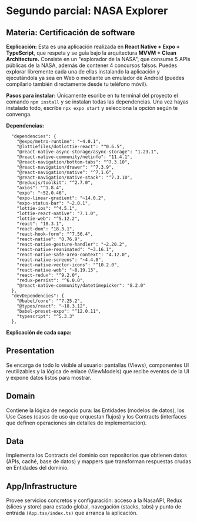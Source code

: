 # Segundo parcial: NASA Explorer
## Materia: Certificación de software

**Explicación:** Esta es una aplicación realizada en **React Native + Expo + TypeScript**, que respeta y se guía bajo la arquitectura **MVVM + Clean Architecture.** Consiste en un "explorador de la NASA", que consume 5 APIs públicas de la NASA, además de contener 4 concursos falsos. Puedes explorar libremente cada una de ellas instalando la aplicación y ejecutándola ya sea en Web o mediante un emulador de Android (puedes compilarlo también directamente desde tu teléfono móvil).

**Pasos para instalar:** Únicamente escribe en tu terminal del proyecto el comando ```npm install``` y se instalan todas las dependencias. Una vez hayas instalado todo, escribe ```npx expo start``` y selecciona la opción según te convenga.

**Dependencias:**
```
  "dependencies": {
    "@expo/metro-runtime": "~4.0.1",
    "@lottiefiles/dotlottie-react": "^0.6.5",
    "@react-native-async-storage/async-storage": "1.23.1",
    "@react-native-community/netinfo": "11.4.1",
    "@react-navigation/bottom-tabs": "^7.3.10",
    "@react-navigation/drawer": "^7.3.9",
    "@react-navigation/native": "^7.1.6",
    "@react-navigation/native-stack": "^7.3.10",
    "@reduxjs/toolkit": "^2.7.0",
    "axios": "^1.8.4",
    "expo": "~52.0.46",
    "expo-linear-gradient": "~14.0.2",
    "expo-status-bar": "~2.0.1",
    "lottie-ios": "^4.5.1",
    "lottie-react-native": "7.1.0",
    "lottie-web": "^5.12.2",
    "react": "18.3.1",
    "react-dom": "18.3.1",
    "react-hook-form": "^7.56.4",
    "react-native": "0.76.9",
    "react-native-gesture-handler": "~2.20.2",
    "react-native-reanimated": "~3.16.1",
    "react-native-safe-area-context": "4.12.0",
    "react-native-screens": "~4.4.0",
    "react-native-vector-icons": "^10.2.0",
    "react-native-web": "~0.19.13",
    "react-redux": "^9.2.0",
    "redux-persist": "^6.0.0",
    "@react-native-community/datetimepicker": "8.2.0"
  },
  "devDependencies": {
    "@babel/core": "^7.25.2",
    "@types/react": "~18.3.12",
    "babel-preset-expo": "^12.0.11",
    "typescript": "^5.3.3"
  },
```

**Explicación de cada capa:**
## Presentation
Se encarga de todo lo visible al usuario: pantallas (Views), componentes UI reutilizables y la lógica de enlace (ViewModels) que recibe eventos de la UI y expone datos listos para mostrar.

## Domain
Contiene la lógica de negocio pura: las Entidades (modelos de datos), los Use Cases (casos de uso que orquestan flujos) y los Contracts (interfaces que definen operaciones sin detalles de implementación).

## Data
Implementa los Contracts del dominio con repositorios que obtienen datos (APIs, caché, base de datos) y mappers que transforman respuestas crudas en Entidades del dominio.

## App/Infrastructure
Provee servicios concretos y configuración: acceso a la NasaAPI, Redux (slices y store) para estado global, navegación (stacks, tabs) y punto de entrada ```(App.tsx/index.ts)``` que arranca la aplicación.
